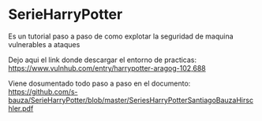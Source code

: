 # SerieHarryPotter
Es un tutorial paso a paso de como explotar la seguridad de maquina vulnerables a ataques


Dejo aqui el link donde descargar el entorno de practicas: <link>https://www.vulnhub.com/entry/harrypotter-aragog-102,688</link>

Viene dosumentado todo paso a paso en el documento: <link>https://github.com/s-bauza/SerieHarryPotter/blob/master/SeriesHarryPotterSantiagoBauzaHirschler.pdf</link>
